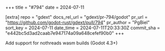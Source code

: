 +++
title = "#794"
date = 2024-07-11

[extra]
repo = "gdext"
docs_rel_url = "gdext/pr-794/godot"
pr_url = "https://github.com/godot-rust/gdext/pull/794"
pr_author = "PgBiel"
sort_key = 2024-07-11
date_time = 2024-07-11T20:33:30Z
commit_sha = "e442bc5d3ad2caab7e947174a09a648cefef90b0"
+++

Add support for nothreads wasm builds (Godot 4.3+)
